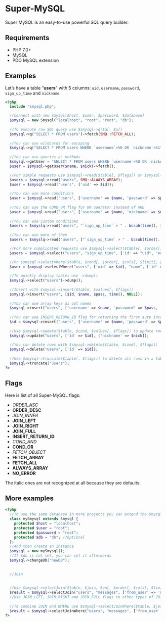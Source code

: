 # Super-MySQL
Super MySQL is an easy-to-use powerful SQL query builder.

## Requirements
* PHP 7.0+
* MySQL
* PDO MySQL extension

## Examples
Let’s have a table “<strong>users</strong>” with 5 columns: `uid`, `username`, `password`, `sign_up_time` and `nickname`

```php
<?php
  include "smysql.php";

  //Connect with new Smysql($host, $user, $password, $database)
  $smysql = new Smysql("localhost", "root", "root", "db");
  
  //To execute raw SQL query use $smysql->q($q[, $a])
  $smysql->q("SELECT * FROM users")->fetch(SMQ::FETCH_ALL);
  
  //You can use wildcards for escaping
  $smysql->q("SELECT * FROM users WHERE `username`=%0 OR `nickname`=%1", [$name, $nick])->fetch();
  
  //You can use queries as methods
  $smysql->getUser = "SELECT * FROM users WHERE `username`=%0 OR `nickname`=%1";
  $user = $smysql->getUser($name, $nick)->fetch();

  //For simple requests use $smysql->read($table[, $flags]) or $smysql->read($table, $cond[, $flags]), you need to use flag ALWAYS_ARRAY to return array even when there is only one result
  $users = $smysql->read("users", SMQ::ALWAYS_ARRAY);
  $user = $smysql->read("users", ['uid' => $id]);
  
  //You can use more conditions
  $user = $smysql->read("users", ['username' => $name, 'password' => $pass]);
  
  //You can use the COND_OR flag for OR operator instead of AND
  $user = $smysql->read("users", ['username' => $name, 'nickname' => $nick], SMQ::ALWAYS_ARRAY | SMQ::COND_OR)[0];
  
  //You can use custom conditions
  $users = $smyslq->read("users", "`sign_up_time` > " . bcsub(time(), 3600));
  
  //You can use more of them
  $users = $smyslq->read("users", ["`sign_up_time` > " . bcsub(time(), 3600), "`nickname` IS NOT NULL"], SMQ::ALWAYS_ARRAY);

  //For more complicated requests use $smysql->select($table[, $order[, $cols[, $limit[, $flags]]]]), you can use array keys for aliases
  $users = $smysql->select("users", "sign_up_time", ['id' => "uid", 'name' => "username", "sign_up_time", "nickname"], NULL, SMQ::ORDER_DESC)->fetch(SMQ::FETCH_ALL);

  //Or $smysql->selectWhere($table, $cond[, $order[, $cols[, $limit[, $flags]]]])
  $user = $smysql->selectWhere("users", ['uid' => $id], "name", ['id' => "uid", 'name' => "username", "sign_up_time", 'nick' => "nickname"])->fetch();
  
  //To quickly display tables use ->dump()
  $smysql->select("users")->dump();
  
  //Insert with $smysql->insert($table, $values[, $flags])
  $smysql->insert("users", [$id, $name, $pass, time(), NULL]);
  
  //You can use array keys as col names
  $smysql->insert("users", ['username' => $name, 'password' => $pass, 'sign_up_time' => time()]);
  
  //You can use INSERT_RETURN_ID flag for returning the first auto increment col value (depends on the database type)
  $id = $smysql->insert("users", ['username' => $name, 'password' => $pass, 'sign_up_time' => time()], SMQ::INSERT_RETURN_ID);
  
  //Use $smysql->update($table, $cond, $values[, $flags]) to update rows
  $smysql->update("users", ['id' => $id], ['nickname' => $nick]);
  
  //You can delete rows with $smysql->delete($table, $cond[, $flags])
  $smysql->delete("users", ['id' => $id]);
  
  //Use $smysql->truncate($table[, $flags]) to delete all rows in a table
  $smysql->truncate("users");
?>
```

## Flags
Here is list of all Super-MySQL flags:
* <i>ORDER_ASC</i>
* <b>ORDER_DESC</b>
* <i>JOIN_INNER</i>
* <b>JOIN_LEFT</b>
* <b>JOIN_RIGHT</b>
* <b>JOIN_FULL</b>
* <b>INSERT_RETURN_ID</b>
* <i>COND_AND</i>
* <b>COND_OR</b>
* <i>FETCH_OBJECT</i>
* <b>FETCH_ARRAY</b>
* <b>FETCH_ALL</b>
* <b>ALWAYS_ARRAY</b>
* <b>NO_ERROR</b>

The italic ones are not recognized at all because they are defaults.

## More examples

```php
<?php
  //To use the same database in more projects you can extend the Smysql class
  class mySmysql extends Smysql {
    protected $host = "localhost";
    protected $user = "root";
    protected $password = "root";
    protected $db = "db"; //Optional
  };
  //And then create an instance
  $smysql = new mySmysql();
  //If $db is not set, you can set it afterwards
  $smysql->changeDb("newDB");
  
  
  //Join
  
  
  //Use $smysql->selectJoin($table, $join, $on[, $order[, $cols[, $limit[, $flags]]]]) to execute a JOIN command
  $result = $smysql->selectJoin("users", "messages", ['from_user' => 'uid'], "time", ["*"], 5, SMQ::ORDER_DESC)->fetch(SMQ::FETCH_ALL);
  //Use JOIN_LEFT, JOIN_RIGHT and JOIN_FULL flags to other types of JOIN
  
  //To combine JOIN and WHERE use $smysql->selectJoinWhere($table, $join, $on, $cond[, $order[, $cols[, $limit[, $flags]]]])
  $result = $smysql->selectJoinWhere("users", "messages", ['from_user' => 'uid'], ['from_user' => $uid])->fetch(SMQ::FETCH_ALL);
?>
```
